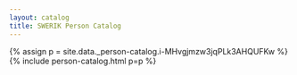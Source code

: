 ```yaml
---
layout: catalog
title: SWERIK Person Catalog
---
```

{% assign p = site.data._person-catalog.i-MHvgjmzw3jqPLk3AHQUFKw %}
{% include person-catalog.html p=p %}

